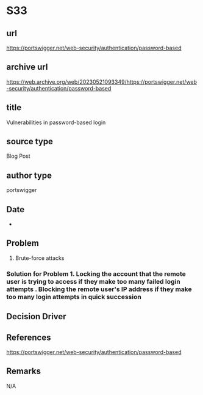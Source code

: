 # S33
## url
https://portswigger.net/web-security/authentication/password-based

## archive url
https://web.archive.org/web/20230521093349/https://portswigger.net/web-security/authentication/password-based

## title
Vulnerabilities in password-based login


## source type
Blog Post

## author type
portswigger

## Date
-

## Problem
1. Brute-force attacks



### Solution for Problem 1. Locking the account that the remote user is trying to access if they make too many failed login attempts . Blocking the remote user's IP address if they make too many login attempts in quick succession



## Decision Driver


## References
https://portswigger.net/web-security/authentication/password-based

## Remarks
N/A